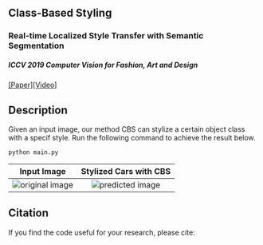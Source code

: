 ## Class-Based Styling
### Real-time Localized Style Transfer with Semantic Segmentation
##### ICCV 2019 Computer Vision for Fashion, Art and Design 
[[Paper]]()[[Video]](https://www.youtube.com/watch?v=A_SwsM7Ox5M)

## Description
Given an input image, our method CBS can stylize a certain object class with a specif style. Run
the following command to achieve the result below.

```
python main.py 
```


Input Image          |  Stylized Cars with CBS
:-------------------------:|:-------------------------:
![original image](results/gt_image.png) |  ![predicted image](results/pred_image.png)


## Citation 
If you find the code useful for your research, please cite:

